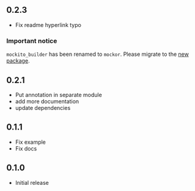 ## 0.2.3

* Fix readme hyperlink typo

### Important notice

`mockito_builder` has been renamed to `mockor`.
Please migrate to the [new package](https://pub.dev/packages/mockor).

## 0.2.1

* Put annotation in separate module
* add more documentation
* update dependencies

## 0.1.1

* Fix example
* Fix docs

## 0.1.0

* Initial release
